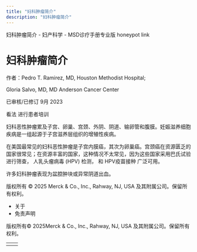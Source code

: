 ```yaml
---
title: "妇科肿瘤简介"
description: "妇科肿瘤简介"
---
```


﻿妇科肿瘤简介 \- 妇产科学 \- MSD诊疗手册专业版 honeypot link

# 妇科肿瘤简介

作者：Pedro T. Ramirez, MD, Houston Methodist Hospital;

Gloria Salvo, MD, MD Anderson Cancer Center

已审核/已修订 9月 2023

看法 进行患者培训

妇科恶性肿瘤累及子宫、卵巢、宫颈、外阴、阴道、输卵管和腹膜。妊娠滋养细胞疾病是一组起源于子宫滋养层组织的增殖性疾病。

在美国最常见的妇科恶性肿瘤是子宫内膜癌，其次为卵巢癌。宫颈癌在资源匮乏的国家很常见；在资源丰富的国家，这种情况不太常见，因为这些国家采用巴氏试验进行筛查， 人乳头瘤病毒 (HPV) 检测， 和 HPV疫苗接种 广泛可用。

许多妇科肿瘤表现为盆腔肿块或异常阴道出血。



版权所有 © 2025
Merck & Co., Inc., Rahway, NJ, USA 及其附属公司。保留所有权利。

- 关于
- 免责声明

版权所有© 2025Merck & Co., Inc., Rahway, NJ, USA 及其附属公司。保留所有权利。

|     |     |
| --- | --- |
|  |  |